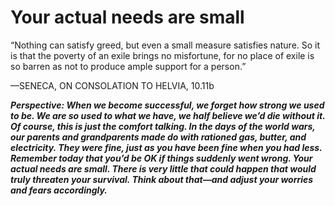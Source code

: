 # Your actual needs are small

“Nothing can satisfy greed, but even a small measure satisfies nature. So it is that the poverty of an exile brings no misfortune, for no place of exile is so barren as not to produce ample support for a person.”

—SENECA, ON CONSOLATION TO HELVIA, 10.11b

***Perspective: When we become successful, we forget how strong we used to be. We are so used to what we have, we half believe we’d die without it. Of course, this is just the comfort talking. In the days of the world wars, our parents and grandparents made do with rationed gas, butter, and electricity. They were fine, just as you have been fine when you had less. Remember today that you’d be OK if things suddenly went wrong. Your actual needs are small. There is very little that could happen that would truly threaten your survival. Think about that—and adjust your worries and fears accordingly.***